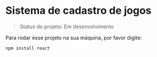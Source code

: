 # Sistema de cadastro de jogos #    

> Status do projeto: Em desenvolvimento


Para rodar esse projeto na sua máquina, por favor digite:

```
npm install react
``` 
